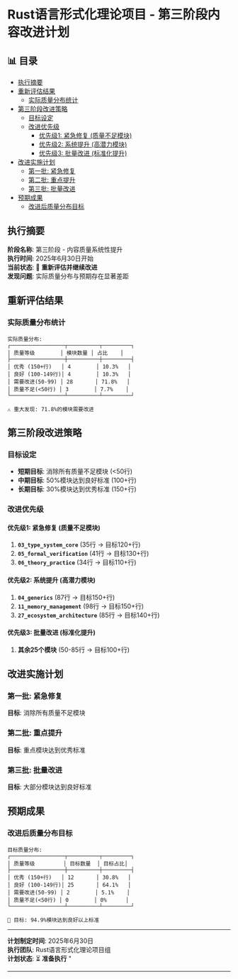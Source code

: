 ﻿# Rust语言形式化理论项目 - 第三阶段内容改进计划


## 📊 目录

- [执行摘要](#执行摘要)
- [重新评估结果](#重新评估结果)
  - [实际质量分布统计](#实际质量分布统计)
- [第三阶段改进策略](#第三阶段改进策略)
  - [目标设定](#目标设定)
  - [改进优先级](#改进优先级)
    - [优先级1: 紧急修复 (质量不足模块)](#优先级1-紧急修复-质量不足模块)
    - [优先级2: 系统提升 (高潜力模块)](#优先级2-系统提升-高潜力模块)
    - [优先级3: 批量改进 (标准化提升)](#优先级3-批量改进-标准化提升)
- [改进实施计划](#改进实施计划)
  - [第一批: 紧急修复](#第一批-紧急修复)
  - [第二批: 重点提升](#第二批-重点提升)
  - [第三批: 批量改进](#第三批-批量改进)
- [预期成果](#预期成果)
  - [改进后质量分布目标](#改进后质量分布目标)


## 执行摘要

**阶段名称**: 第三阶段 - 内容质量系统性提升  
**执行时间**: 2025年6月30日开始  
**当前状态**: 🔄 **重新评估并继续改进**  
**发现问题**: 实际质量分布与预期存在显著差距

## 重新评估结果

### 实际质量分布统计

```text
实际质量分布:
┌─────────────────┬──────────┬─────────┐
│ 质量等级        │ 模块数量 │ 占比    │
├─────────────────┼──────────┼─────────┤
│ 优秀 (150+行)   │ 4        │ 10.3%   │
│ 良好 (100-149行)│ 4        │ 10.3%   │
│ 需要改进(50-99) │ 28       │ 71.8%   │
│ 质量不足(<50行) │ 3        │ 7.7%    │
└─────────────────┴──────────┴─────────┘

⚠️ 重大发现: 71.8%的模块需要改进
```

## 第三阶段改进策略

### 目标设定

- **短期目标**: 消除所有质量不足模块 (<50行)
- **中期目标**: 50%模块达到良好标准 (100+行)
- **长期目标**: 30%模块达到优秀标准 (150+行)

### 改进优先级

#### 优先级1: 紧急修复 (质量不足模块)

1. **`03_type_system_core`** (35行 → 目标120+行)
2. **`05_formal_verification`** (41行 → 目标130+行)
3. **`06_theory_practice`** (34行 → 目标110+行)

#### 优先级2: 系统提升 (高潜力模块)

1. **`04_generics`** (87行 → 目标150+行)
2. **`11_memory_management`** (98行 → 目标150+行)
3. **`27_ecosystem_architecture`** (85行 → 目标140+行)

#### 优先级3: 批量改进 (标准化提升)

1. **其余25个模块** (50-85行 → 目标100+行)

## 改进实施计划

### 第一批: 紧急修复

**目标**: 消除所有质量不足模块

### 第二批: 重点提升

**目标**: 重点模块达到优秀标准

### 第三批: 批量改进

**目标**: 大部分模块达到良好标准

## 预期成果

### 改进后质量分布目标

```text
目标质量分布:
┌─────────────────┬──────────┬─────────┐
│ 质量等级         │ 目标数量  │ 目标占比│
├─────────────────┼──────────┼─────────┤
│ 优秀 (150+行)   │ 12       │ 30.8%   │
│ 良好 (100-149行)│ 25       │ 64.1%   │
│ 需要改进(50-99) │ 2        │ 5.1%    │
│ 质量不足(<50行) │ 0        │ 0%      │
└─────────────────┴──────────┴─────────┘

🎯 目标: 94.9%模块达到良好以上标准
```

---

**计划制定时间**: 2025年6月30日  
**执行团队**: Rust语言形式化理论项目组  
**计划状态**: ⏳ **准备执行**
"

---
